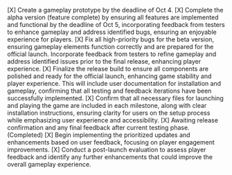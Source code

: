 [X] Create a gameplay prototype by the deadline of Oct 4.
[X] Complete the alpha version (feature complete) by ensuring all features are implemented and functional by the deadline of Oct 5, incorporating feedback from testers to enhance gameplay and address identified bugs, ensuring an enjoyable experience for players.
[X] Fix all high-priority bugs for the beta version, ensuring gameplay elements function correctly and are prepared for the official launch. Incorporate feedback from testers to refine gameplay and address identified issues prior to the final release, enhancing player experience.
[X] Finalize the release build to ensure all components are polished and ready for the official launch, enhancing game stability and player experience. This will include user documentation for installation and gameplay, confirming that all testing and feedback iterations have been successfully implemented.
[X] Confirm that all necessary files for launching and playing the game are included in each milestone, along with clear installation instructions, ensuring clarity for users on the setup process while emphasizing user experience and accessibility.
[X] Awaiting release confirmation and any final feedback after current testing phase. (Completed)
[X] Begin implementing the prioritized updates and enhancements based on user feedback, focusing on player engagement improvements.
[X] Conduct a post-launch evaluation to assess player feedback and identify any further enhancements that could improve the overall gameplay experience.